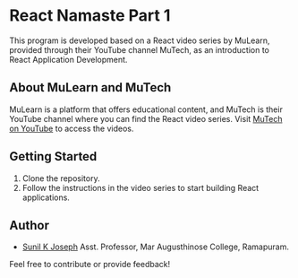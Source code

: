 # React Namaste Part 1

This program is developed based on a React video series by MuLearn, provided through their YouTube channel MuTech, as an introduction to React Application Development.

## About MuLearn and MuTech

MuLearn is a platform that offers educational content, and MuTech is their YouTube channel where you can find the React video series. Visit [MuTech on YouTube](https://www.youtube.com/@mulearntech) to access the videos.

## Getting Started

1. Clone the repository.
2. Follow the instructions in the video series to start building React applications.

## Author

- [Sunil K Joseph](https://www.linkedin.com/in/sunil-k-joseph/) Asst. Professor, Mar Augusthinose College, Ramapuram.

Feel free to contribute or provide feedback!

